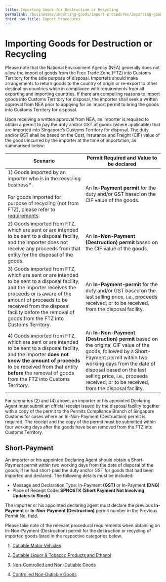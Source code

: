 ```yaml
---
title: Importing Goods for Destruction or Recycling
permalink: /businesses/importing-goods/import-procedures/importing-goods-for-destruction-or-recycling/
third_nav_title: Import Procedures
---
```

# Importing Goods for Destruction or Recycling
Please note that the National Environment Agency (NEA) generally does not allow the import of goods from the Free Trade Zone (FTZ) into Customs Territory for the sole purpose of disposal. Importers should make arrangements to return goods to the country of origin or re-export to other destination countries while in compliance with requirements from all exporting and importing countries. If there are compelling reasons to import goods into Customs Territory for disposal, the importer shall seek a written approval from NEA prior to applying for an import permit to bring the goods into Customs Territory for disposal.

Upon receiving a written approval from NEA, an importer is required to obtain a permit to pay the duty and/or GST of goods (where applicable) that are imported into Singapore’s Customs Territory for disposal. The duty and/or GST shall be based on the Cost, Insurance and Freight (CIF) value of the goods incurred by the importer at the time of importation, as summarised below:

| **Scenario** | **Permit Required and Value to be declared** |
|--|--|
| 1) Goods imported by an importer who is in the recycling business*.  <br><br>For goods imported for purpose of recycling (not from FTZ), please refer to [requirements](https://www.customs.gov.sg/businesses/national-single-window/tradenet/competent-authorities-requirements/basel-convention/).  | An **In-Payment permit** for the duty and/or GST based on the CIF value of the goods. |
| 2) Goods imported from FTZ, which are sent or are intended to be sent to a disposal facility, and the importer does not receive any proceeds from that entity for the disposal of the goods. | An **In-Non-Payment (Destruction) permit** based on the CIF value of the goods. |
| 3) Goods imported from FTZ, which are sent or are intended to be sent to a disposal facility, and the importer receives the proceeds or is aware of the amount of proceeds to be received from the disposal facility before the removal of goods from the FTZ into Customs Territory. | An **In-Payment-permit** for the duty and/or GST based on the last selling price, i.e., proceeds received, or to be received, from the disposal facility. |
| 4) Goods imported from FTZ, which are sent or are intended to be sent to a disposal facility, and the importer **does not know the amount of proceeds** to be received from that entity **before** the removal of goods from the FTZ into Customs Territory. | An **In-Non-Payment (Destruction) permit** based on the original CIF value of the goods, followed by a Short-Payment permit within two working days from the date of disposal based on the last selling price, i.e., proceeds received, or to be received, from the disposal facility. |

For scenarios (2) and (4) above, an importer or his appointed Declaring Agent must submit an official receipt issued by the disposal facility together with a copy of the permit to the Permits Compliance Branch of Singapore Customs for cases where an In-Non-Payment (Destruction) permit is required. The receipt and the copy of the permit must be submitted within four working days after the goods have been removed from the FTZ into Customs Territory.


## Short-Payment

An importer or his appointed Declaring Agent should obtain a Short-Payment permit within two working days from the date of disposal of the goods, if he had short-paid the duty and/or GST for goods that had been imported and declared. The following details must be included:

-   Message and Declaration Type: In-Payment  **(GST)**  or In-Payment  **(DNG)**
-   Place of Receipt Code:  **SPNOSTK (Short Payment Not Involving Updates to Stock)**

The importer or his appointed declaring agent must declare the previous  **In-Payment**  or  **In-Non-Payment (Destruction)**  permit number in the Previous Permit No. field.

Please take note of the relevant procedural requirements when obtaining an In-Non-Payment (Destruction) permit for the destruction or recycling of imported goods listed in the respective categories below.

1. [Dutiable Motor Vehicles](/businesses/importing-goods/import-procedures/importing-goods-for-destruction-or-recycling/dutiable-motor-vehicles)

2. [Dutiable Liquor &amp; Tobacco Products and Ethanol](/businesses/importing-goods/import-procedures/importing-goods-for-destruction-or-recycling/dutiable-liquor-tobacco-ethanol) 

3. [Non-Controlled and Non-Dutiable Goods](/businesses/importing-goods/import-procedures/importing-goods-for-destruction-or-recycling/nc-nd-goods)

4. [Controlled Non-Dutiable Goods](/businesses/importing-goods/import-procedures/importing-goods-for-destruction-or-recycling/controlled-nd-goods)